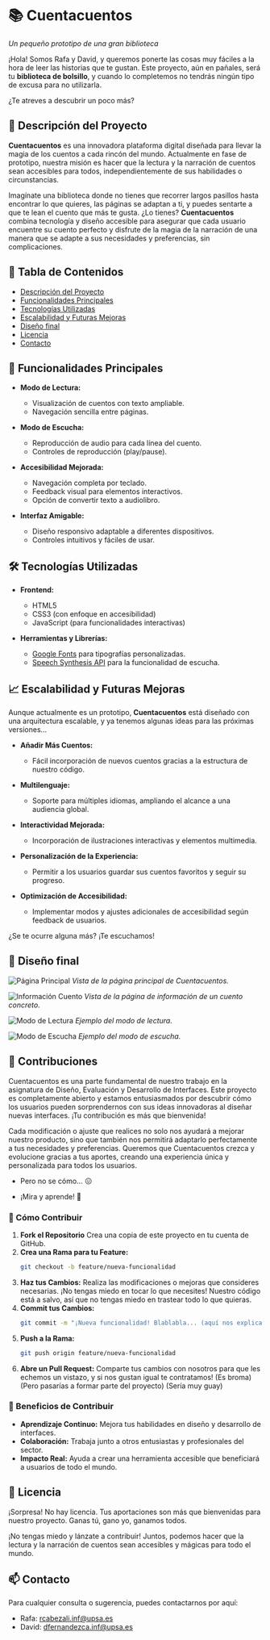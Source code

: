 # 📚 Cuentacuentos

*Un pequeño prototipo de una gran biblioteca*

¡Hola! Somos Rafa y David, y queremos ponerte las cosas muy fáciles a la hora de leer las historias que te gustan. Este proyecto, aún en pañales, será tu **biblioteca de bolsillo**, y cuando lo completemos no tendrás ningún tipo de excusa para no utilizarla.

¿Te atreves a descubrir un poco más?

## 📖 Descripción del Proyecto

**Cuentacuentos** es una innovadora plataforma digital diseñada para llevar la magia de los cuentos a cada rincón del mundo. Actualmente en fase de prototipo, nuestra misión es hacer que la lectura y la narración de cuentos sean accesibles para todos, independientemente de sus habilidades o circunstancias. 

Imagínate una biblioteca donde no tienes que recorrer largos pasillos hasta encontrar lo que quieres, las páginas se adaptan a ti, y puedes sentarte a que te lean el cuento que más te gusta. ¿Lo tienes? **Cuentacuentos** combina tecnología y diseño accesible para asegurar que cada usuario encuentre su cuento perfecto y disfrute de la magia de la narración de una manera que se adapte a sus necesidades y preferencias, sin complicaciones.


## 📑 Tabla de Contenidos
- [Descripción del Proyecto](#-descripción-del-proyecto)
- [Funcionalidades Principales](#-funcionalidades-principales)
- [Tecnologías Utilizadas](#-tecnologías-utilizadas)
- [Escalabilidad y Futuras Mejoras](#-escalabilidad-y-futuras-mejoras)
- [Diseño final](#-diseño-final)
- [Licencia](#-licencia)
- [Contacto](#-contacto)

## 🚀 Funcionalidades Principales

- **Modo de Lectura:**
  - Visualización de cuentos con texto ampliable.
  - Navegación sencilla entre páginas.

- **Modo de Escucha:**
  - Reproducción de audio para cada línea del cuento.
  - Controles de reproducción (play/pause).

- **Accesibilidad Mejorada:**
  - Navegación completa por teclado.
  - Feedback visual para elementos interactivos.
  - Opción de convertir texto a audiolibro.

- **Interfaz Amigable:**
  - Diseño responsivo adaptable a diferentes dispositivos.
  - Controles intuitivos y fáciles de usar.

## 🛠 Tecnologías Utilizadas

- **Frontend:**
  - HTML5
  - CSS3 (con enfoque en accesibilidad)
  - JavaScript (para funcionalidades interactivas)

- **Herramientas y Librerías:**
  - [Google Fonts](https://fonts.google.com/) para tipografías personalizadas.
  - [Speech Synthesis API](https://developer.mozilla.org/es/docs/Web/API/SpeechSynthesis) para la funcionalidad de escucha.

## 📈 Escalabilidad y Futuras Mejoras

Aunque actualmente es un prototipo, **Cuentacuentos** está diseñado con una arquitectura escalable, y ya tenemos algunas ideas para las próximas versiones...

- **Añadir Más Cuentos:**
  - Fácil incorporación de nuevos cuentos gracias a la estructura de nuestro código.

- **Multilenguaje:**
  - Soporte para múltiples idiomas, ampliando el alcance a una audiencia global.

- **Interactividad Mejorada:**
  - Incorporación de ilustraciones interactivas y elementos multimedia.

- **Personalización de la Experiencia:**
  - Permitir a los usuarios guardar sus cuentos favoritos y seguir su progreso.

- **Optimización de Accesibilidad:**
  - Implementar modos y ajustes adicionales de accesibilidad según feedback de usuarios.

¿Se te ocurre alguna más? ¡Te escuchamos!

## 🎨 Diseño final

![Página Principal](media/figma/Index.png)
*Vista de la página principal de Cuentacuentos.*

![Información Cuento](media/figma/InfoCuento.png)
*Vista de la página de información de un cuento concreto.*

![Modo de Lectura](media/figma/LeerCuento.png)
*Ejemplo del modo de lectura.*

![Modo de Escucha](media/figma/EscucharCuento.png)
*Ejemplo del modo de escucha.*

## 📝 Contribuciones

Cuentacuentos es una parte fundamental de nuestro trabajo en la asignatura de Diseño, Evaluación y Desarrollo de Interfaces. Este proyecto es completamente abierto y estamos entusiasmados por descubrir cómo los usuarios pueden sorprendernos con sus ideas innovadoras al diseñar nuevas interfaces. ¡Tu contribución es más que bienvenida!

Cada modificación o ajuste que realices no solo nos ayudará a mejorar nuestro producto, sino que también nos permitirá adaptarlo perfectamente a tus necesidades y preferencias. Queremos que Cuentacuentos crezca y evolucione gracias a tus aportes, creando una experiencia única y personalizada para todos los usuarios.

- Pero no se cómo... 😖
+ ¡Mira y aprende! 😤

### 📌 Cómo Contribuir

1. **Fork el Repositorio** Crea una copia de este proyecto en tu cuenta de GitHub.
2. **Crea una Rama para tu Feature:**
    ```bash
    git checkout -b feature/nueva-funcionalidad
    ```
3. **Haz tus Cambios:** Realiza las modificaciones o mejoras que consideres necesarias. ¡No tengas miedo en tocar lo que necesites! Nuestro código está a salvo, así que no tengas miedo en trastear todo lo que quieras.
4. **Commit tus Cambios:**
    ```bash
    git commit -m "¡Nueva funcionalidad! Blablabla... (aquí nos explicas un poco qué cositas has estado haciendo)"
    ```
5. **Push a la Rama:**
    ```bash
    git push origin feature/nueva-funcionalidad
    ```
6. **Abre un Pull Request:** Comparte tus cambios con nosotros para que les echemos un vistazo, y si nos gustan igual te contratamos! (Es broma) (Pero pasarías a formar parte del proyecto) (Sería muy guay)

### 🌟 Beneficios de Contribuir

- **Aprendizaje Continuo:** Mejora tus habilidades en diseño y desarrollo de interfaces.
- **Colaboración:** Trabaja junto a otros entusiastas y profesionales del sector.
- **Impacto Real:** Ayuda a crear una herramienta accesible que beneficiará a usuarios de todo el mundo.


## 📝 Licencia

¡Sorpresa! No hay licencia. Tus aportaciones son más que bienvenidas para nuestro proyecto. Ganas tú, gano yo, ganamos todos.

¡No tengas miedo y lánzate a contribuir! Juntos, podemos hacer que la lectura y la narración de cuentos sean accesibles y mágicas para todo el mundo.

## 📫 Contacto

Para cualquier consulta o sugerencia, puedes contactarnos por aquí:
- Rafa: [rcabezali.inf@upsa.es](mailto:rcabezali.inf@upsa.es)
- David: [dfernandezca.inf@upsa.es](mailto:dfernandezca.inf@upsa.es)
